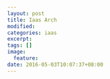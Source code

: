 ```yaml
---
layout: post
title: Iaas Arch
modified:
categories: iaas
excerpt:
tags: []
image:
  feature:
date: 2016-05-03T10:07:37+08:00
---
```


